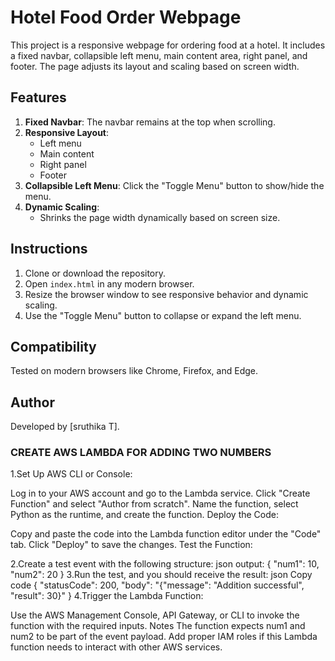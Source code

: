 # Hotel Food Order Webpage

This project is a responsive webpage for ordering food at a hotel. It includes a fixed navbar, collapsible left menu, main content area, right panel, and footer. The page adjusts its layout and scaling based on screen width.

## Features
1. **Fixed Navbar**: The navbar remains at the top when scrolling.
2. **Responsive Layout**:
   - Left menu
   - Main content
   - Right panel
   - Footer
3. **Collapsible Left Menu**: Click the "Toggle Menu" button to show/hide the menu.
4. **Dynamic Scaling**:
   - Shrinks the page width dynamically based on screen size.


## Instructions
1. Clone or download the repository.
2. Open `index.html` in any modern browser.
3. Resize the browser window to see responsive behavior and dynamic scaling.
4. Use the "Toggle Menu" button to collapse or expand the left menu.

## Compatibility
Tested on modern browsers like Chrome, Firefox, and Edge.

## Author
Developed by [sruthika T].

### CREATE AWS LAMBDA FOR ADDING TWO NUMBERS
1.Set Up AWS CLI or Console:

Log in to your AWS account and go to the Lambda service.
Click "Create Function" and select "Author from scratch".
Name the function, select Python as the runtime, and create the function.
Deploy the Code:

Copy and paste the code into the Lambda function editor under the "Code" tab.
Click "Deploy" to save the changes.
Test the Function:

2.Create a test event with the following structure:
json output:
{
  "num1": 10,
  "num2": 20
}
3.Run the test, and you should receive the result:
json
Copy code
{
  "statusCode": 200,
  "body": "{\"message\": \"Addition successful\", \"result\": 30}"
}
4.Trigger the Lambda Function:

Use the AWS Management Console, API Gateway, or CLI to invoke the function with the required inputs.
Notes
The function expects num1 and num2 to be part of the event payload.
Add proper IAM roles if this Lambda function needs to interact with other AWS services.





